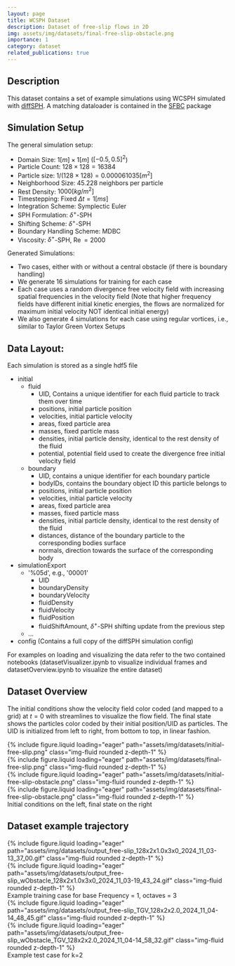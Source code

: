 ```yaml
---
layout: page
title: WCSPH Dataset
description: Dataset of free-slip flows in 2D
img: assets/img/datasets/final-free-slip-obstacle.png
importance: 1
category: dataset
related_publications: true
---
```


## Description

This dataset contains a set of example simulations using WCSPH simulated with [diffSPH](https://github.com/wi-re/diffSPH). A matching dataloader is contained in the [SFBC](https://github.com/tum-pbs/SFBC) package

## Simulation Setup

The general simulation setup:
- Domain Size: $1[m]\times 1[m]$ ($[-0.5, 0.5]^2$)
- Particle Count: $128 \times 128 = 16384$
- Particle size: $1/ (128\times 128) = 0.000061035[m^2]$
- Neighborhood Size: $45.228$ neighbors per particle
- Rest Density: $1000 [kg/m^2]$
- Timestepping: Fixed $\Delta t = 1 [ms]$
- Integration Scheme: Symplectic Euler
- SPH Formulation: $\delta^+$-SPH
- Shifting Scheme: $\delta^+$-SPH
- Boundary Handling Scheme: MDBC
- Viscosity: $\delta^+$-SPH, $\operatorname{Re}=2000$

Generated Simulations:
- Two cases, either with or without a central obstacle (if there is boundary handling)
- We generate 16 simulations for training for each case
- Each case uses a random divergence free velocity field with increasing spatial frequencies in the velocity field (Note that higher frequency fields have different initial kinetic energies, the flows are normalized for maximum initial velocity NOT identical initial energy)
- We also generate 4 simulations for each case using regular vortices, i.e., similar to Taylor Green Vortex Setups

## Data Layout:

Each simulation is stored as a single hdf5 file
- initial
    - fluid
        - UID, Contains a unique identifier for each fluid particle to track them over time
        - positions, initial particle position
        - velocities, initial particle velocity
        - areas, fixed particle area
        - masses, fixed particle mass
        - densities, initial particle density, identical to the rest density of the fluid
        - potential, potential field used to create the divergence free initial velocity field
    - boundary
        - UID, contains a unique identifier for each boundary particle
        - bodyIDs, contains the boundary object ID this particle belongs to
        - positions, initial particle position
        - velocities, initial particle velocity
        - areas, fixed particle area
        - masses, fixed particle mass 
        - densities, initial particle density, identical to the rest density of the fluid
        - distances, distance of the boundary particle to the corresponding bodies surface
        - normals, direction towards the surface of the corresponding body
- simulationExport
    - '%05d', e.g., '00001'
        - UID
        - boundaryDensity
        - boundaryVelocity
        - fluidDensity
        - fluidVelocity
        - fluidPosition
        - fluidShiftAmount, $\delta^+$-SPH shifting update from the previous step
    - ...
- config (Contains a full copy of the diffSPH simulation config)

For examples on loading and visualizing the data refer to the two contained notebooks (datasetVisualizer.ipynb to visualize individual frames and datasetOverview.ipynb to visualize the entire dataset)

## Dataset Overview

The initial conditions show the velocity field color coded (and mapped to a grid) at $t=0$ with streamlines to visualize the flow field. The final state shows the particles color coded by their initial position/UID as particles. The UID is initialized from left to right, from bottom to top, in linear fashion.

<div class="row">
    <div class="col-sm-5 mt-3 mt-md-0">
        {% include figure.liquid loading="eager" path="assets/img/datasets/initial-free-slip.png" class="img-fluid rounded z-depth-1" %}
    </div>
    <div class="col-sm mt-3 mt-md-0">
        {% include figure.liquid loading="eager" path="assets/img/datasets/final-free-slip.png" class="img-fluid rounded z-depth-1" %}
    </div>
</div>
<div class="row">
    <div class="col-sm-5 mt-3 mt-md-0">
        {% include figure.liquid loading="eager" path="assets/img/datasets/initial-free-slip-obstacle.png" class="img-fluid rounded z-depth-1" %}
    </div>
    <div class="col-sm mt-3 mt-md-0">
        {% include figure.liquid loading="eager" path="assets/img/datasets/final-free-slip-obstacle.png" class="img-fluid rounded z-depth-1" %}
    </div>
</div>
<div class="caption">
    Initial conditions on the left, final state on the right
</div>


## Dataset example trajectory



<div class="row">
    <div class="col-sm-5 mt-3 mt-md-0">
        {% include figure.liquid loading="eager" path="assets/img/datasets/output_free-slip_128x2x1.0x3x0_2024_11_03-13_37_00.gif" class="img-fluid rounded z-depth-1" %}
    </div>
    <div class="col-sm mt-3 mt-md-0">
        {% include figure.liquid loading="eager" path="assets/img/datasets/output_free-slip_wObstacle_128x2x1.0x3x0_2024_11_03-19_43_24.gif" class="img-fluid rounded z-depth-1" %}
    </div>
</div>
<div class="caption">
Example training case for base Frequency = 1, octaves = 3
</div>


<div class="row">
    <div class="col-sm-5 mt-3 mt-md-0">
        {% include figure.liquid loading="eager" path="assets/img/datasets/output_free-slip_TGV_128x2x2.0_2024_11_04-14_48_45.gif" class="img-fluid rounded z-depth-1" %}
    </div>
    <div class="col-sm mt-3 mt-md-0">
        {% include figure.liquid loading="eager" path="assets/img/datasets/output_free-slip_wObstacle_TGV_128x2x2.0_2024_11_04-14_58_32.gif" class="img-fluid rounded z-depth-1" %}
    </div>
</div>
<div class="caption">
Example test case for k=2
</div>
